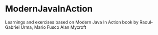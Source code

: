 # ModernJavaInAction

Learnings and exercises based on Modern Java In Action book by Raoul-Gabriel Urma, Mario Fusco Alan Mycroft